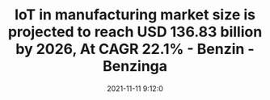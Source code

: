 ---
"title": "IoT in manufacturing market size is projected to reach USD 136.83 billion by 2026, At CAGR 22.1% - Benzin - Benzinga"
"date": "2021-11-11 9:12:0"
"feed_name": "GOOGLENEWSINDUSTRIAL"
"feed_website": "https://news.google.com/search?q=industrial%2Bincident&hl=en-US&gl=US&ceid=US:en"
"feed_rss": "https://news.google.com/rss/search?q=industrial%2Bincident&hl=en-US&gl=US&ceid=US:en"
"link": "https://www.benzinga.com/pressreleases/21/11/g24036216/iot-in-manufacturing-market-size-is-projected-to-reach-usd-136-83-billion-by-2026-at-cagr-22-1"
"source": "{'href': 'https://www.benzinga.com', 'title': 'Benzinga'}"
"file": "_posts/2021-1-1-8d2895dfd5500ee7f9fadea84d105d8d79bf0c31.md"
"accident": "0"
"drilling": "0"
"dead": "0"
"injured": "0"
"arrested": "0"
"place": "unknown place"
"where": "unknown site"
"causes": "unknown"
"place_uri": "unknown place"
---